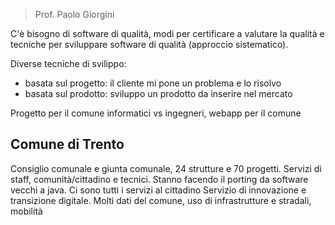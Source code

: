 > Prof. Paolo Giorgini

C'è bisogno di software di qualità, modi per certificare a valutare la qualità e tecniche per sviluppare software di qualità (approccio sistematico).

Diverse tecniche di svilippo:
- basata sul progetto: il cliente mi pone un problema e lo risolvo
- basata sul prodotto: sviluppo un prodotto da inserire nel mercato

Progetto per il comune informatici vs ingegneri, webapp per il comune

## Comune di Trento
Consiglio comunale e giunta comunale, 24 strutture e 70 progetti. Servizi di staff, comunità/cittadino e tecnici.
Stanno facendo il porting da software vecchi a java. Ci sono tutti i servizi al cittadino
Servizio di innovazione e transizione digitale.
Molti dati del comune, uso di infrastrutture e stradali, mobilità